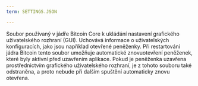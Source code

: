 ```yaml
---
term: SETTINGS.JSON

---
```

Soubor používaný v jádře Bitcoin Core k ukládání nastavení grafického uživatelského rozhraní (GUI). Uchovává informace o uživatelských konfiguracích, jako jsou například otevřené peněženky. Při restartování jádra Bitcoin tento soubor umožňuje automatické znovuotevření peněženek, které byly aktivní před uzavřením aplikace. Pokud je peněženka uzavřena prostřednictvím grafického uživatelského rozhraní, je z tohoto souboru také odstraněna, a proto nebude při dalším spuštění automaticky znovu otevřena.